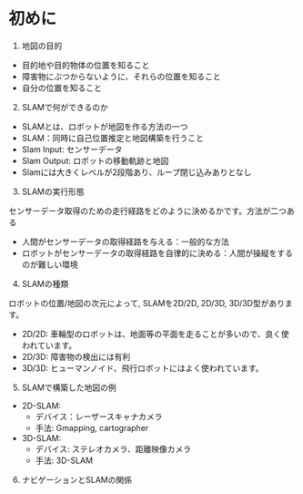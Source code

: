 # 初めに
1. 地図の目的
- 目的地や目的物体の位置を知ること
- 障害物にぶつからないように、それらの位置を知ること
- 自分の位置を知ること

2. SLAMで何ができるのか
- SLAMとは、ロボットが地図を作る方法の一つ
- SLAM：同時に自己位置推定と地図構築を行うこと
- Slam Input: センサーデータ
- Slam Output: ロボットの移動軌跡と地図
- Slamには大きくレベルが2段階あり、ループ閉じ込みありとなし

3. SLAMの実行形態

センサーデータ取得のための走行経路をどのように決めるかです。方法が二つある
- 人間がセンサーデータの取得経路を与える：一般的な方法
- ロボットがセンサーデータの取得経路を自律的に決める：人間が操縦をするのが難しい環境

4. SLAMの種類

ロボットの位置/地図の次元によって, SLAMを2D/2D, 2D/3D, 3D/3D型があります。
- 2D/2D: 車輪型のロボットは、地面等の平面を走ることが多いので、良く使われています。
- 2D/3D: 障害物の検出には有利
- 3D/3D: ヒューマンノイド、飛行ロボットにはよく使われています。

5. SLAMで構築した地図の例
- 2D-SLAM: 
    - デバイス：レーザースキャナカメラ
    - 手法: Gmapping, cartographer
- 3D-SLAM: 
    - デバイス: ステレオカメラ、距離映像カメラ
    - 手法: 3D-SLAM

6. ナビゲーションとSLAMの関係



